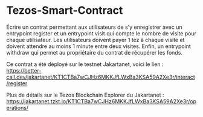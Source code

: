 # Tezos-Smart-Contract

Écrire un contrat permettant aux utilisateurs de s'y enregistrer avec un entrypoint register et un entrypoint visit qui compte le nombre de visite pour chaque utilisateur.
Les utilisateurs doivent payer 1 tez à chaque visite et doivent attendre au moins 1 minute entre deux visites. 
Enfin, un entrypoint withdraw qui permet au propriétaire du contrat de récupérer les fonds.

Ce contrat a été déployé sur le testnet Jakartanet, voici le lien : https://better-call.dev/jakartanet/KT1CTBa7wCJHz6MKKJfLWxBa3KSA59A2Xe3r/interact/register

Plus de détails sur le Tezos Blockchain Explorer du Jakartanet : https://jakartanet.tzkt.io/KT1CTBa7wCJHz6MKKJfLWxBa3KSA59A2Xe3r/operations/


